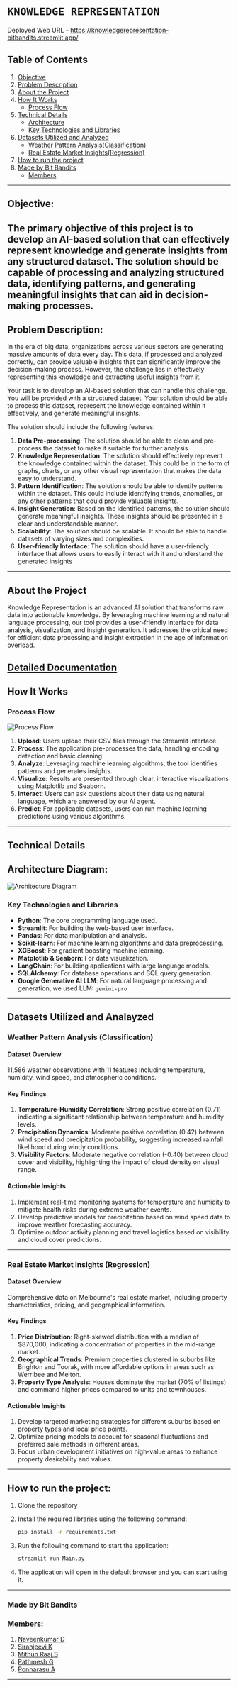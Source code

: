 # `KNOWLEDGE REPRESENTATION`
Deployed Web URL - https://knowledgerepresentation-bitbandits.streamlit.app/

## Table of Contents
1. [Objective](#objective)
2. [Problem Description](#problem-description)
3. [About the Project](#about-the-project)
4. [How It Works](#how-it-works)
    -   [Process Flow](#process-flow)
5. [Technical Details](#technical-details)
    - [Architecture](#architecture-diagram)
    - [Key Technologies and Libraries](#key-technologies-and-libraries)
6. [Datasets Utilized and Analyzed](Datasets-Utilized-and-Analayzed)
   - [Weather Pattern Analysis(Classification)](weather-pattern-analysis-(classification))
   - [Real Estate Market Insights(Regression)](real-estate-market-insights-(regression))
7. [How to run the project](#how-to-run-the-project)
8. [Made by Bit Bandits](#made-by-bit-bandits)
    - [Members](#members)
---
## Objective: 
The primary objective of this project is to develop an AI-based solution that can effectively represent 
knowledge and generate insights from any structured dataset. The solution should be capable of 
processing and analyzing structured data, identifying patterns, and generating meaningful insights that 
can aid in decision-making processes.
---
## Problem Description: 
In the era of big data, organizations across various sectors are generating massive amounts of data 
every day. This data, if processed and analyzed correctly, can provide valuable insights that can 
significantly improve the decision-making process. However, the challenge lies in effectively 
representing this knowledge and extracting useful insights from it.

Your task is to develop an AI-based solution that can handle this challenge. You will be provided with a 
structured dataset. Your solution should be able to process this dataset, represent the knowledge 
contained within it effectively, and generate meaningful insights.

The solution should include the following features:

1. **Data Pre-processing**: The solution should be able to clean and pre-process the dataset to make it 
suitable for further analysis.
2. **Knowledge Representation**: The solution should effectively represent the knowledge contained 
within the dataset. This could be in the form of graphs, charts, or any other visual representation 
that makes the data easy to understand.
3. **Pattern Identification**: The solution should be able to identify patterns within the dataset. This 
could include identifying trends, anomalies, or any other patterns that could provide valuable 
insights.
4. **Insight Generation**: Based on the identified patterns, the solution should generate meaningful 
insights. These insights should be presented in a clear and understandable manner.
5. **Scalability**: The solution should be scalable. It should be able to handle datasets of varying sizes 
and complexities.
6. **User-friendly Interface**: The solution should have a user-friendly interface that allows users to 
easily interact with it and understand the generated insights
---
## About the Project

Knowledge Representation is an advanced AI solution that transforms raw data into actionable knowledge. By leveraging machine learning and natural language processing, our tool provides a user-friendly interface for data analysis, visualization, and insight generation. It addresses the critical need for efficient data processing and insight extraction in the age of information overload.

[Detailed Documentation](https://github.com/19Naveen/Knowledge_Representation/wiki)
---
## How It Works

### Process Flow

![Process Flow](<reports/img/Knowrep Process diagram - Bit Bandits.png>)

1. **Upload**: Users upload their CSV files through the Streamlit interface.
2. **Process**: The application pre-processes the data, handling encoding detection and basic cleaning.
3. **Analyze**: Leveraging machine learning algorithms, the tool identifies patterns and generates insights.
4. **Visualize**: Results are presented through clear, interactive visualizations using Matplotlib and Seaborn.
5. **Interact**: Users can ask questions about their data using natural language, which are answered by our AI agent.
6. **Predict**: For applicable datasets, users can run machine learning predictions using various algorithms.
---
## Technical Details

## Architecture Diagram:

![Architecture Diagram](<reports/img/Knowrep Architecture diagram - Bit Bandits.png>)

### Key Technologies and Libraries

- **Python**: The core programming language used.
- **Streamlit**: For building the web-based user interface.
- **Pandas**: For data manipulation and analysis.
- **Scikit-learn**: For machine learning algorithms and data preprocessing.
- **XGBoost**: For gradient boosting machine learning.
- **Matplotlib & Seaborn**: For data visualization.
- **LangChain**: For building applications with large language models.
- **SQLAlchemy**: For database operations and SQL query generation.
- **Google Generative AI LLM**: For natural language processing and generation, we used LLM: `gemini-pro`
---
## Datasets Utilized and Analayzed

### Weather Pattern Analysis (Classification)

#### Dataset Overview
11,586 weather observations with 11 features including temperature, humidity, wind speed, and atmospheric conditions.

#### Key Findings
1. **Temperature-Humidity Correlation**: Strong positive correlation (0.71) indicating a significant relationship between temperature and humidity levels.
2. **Precipitation Dynamics**: Moderate positive correlation (0.42) between wind speed and precipitation probability, suggesting increased rainfall likelihood during windy conditions.
3. **Visibility Factors**: Moderate negative correlation (-0.40) between cloud cover and visibility, highlighting the impact of cloud density on visual range.

#### Actionable Insights
1. Implement real-time monitoring systems for temperature and humidity to mitigate health risks during extreme weather events.
2. Develop predictive models for precipitation based on wind speed data to improve weather forecasting accuracy.
3. Optimize outdoor activity planning and travel logistics based on visibility and cloud cover predictions.
---
### Real Estate Market Insights (Regression)

#### Dataset Overview
Comprehensive data on Melbourne's real estate market, including property characteristics, pricing, and geographical information.

#### Key Findings
1. **Price Distribution**: Right-skewed distribution with a median of $870,000, indicating a concentration of properties in the mid-range market.
2. **Geographical Trends**: Premium properties clustered in suburbs like Brighton and Toorak, with more affordable options in areas such as Werribee and Melton.
3. **Property Type Analysis**: Houses dominate the market (70% of listings) and command higher prices compared to units and townhouses.

#### Actionable Insights
1. Develop targeted marketing strategies for different suburbs based on property types and local price points.
2. Optimize pricing models to account for seasonal fluctuations and preferred sale methods in different areas.
3. Focus urban development initiatives on high-value areas to enhance property desirability and values.
---
## How to run the project:

1. Clone the repository

2. Install the required libraries using the following command:

    ```bash
    pip install -r requirements.txt
    ```

3. Run the following command to start the application:

    ```bash
    streamlit run Main.py
    ```

4. The application will open in the default browser and you can start using it.

---

### **Made by Bit Bandits**
### Members:
1. [Naveenkumar D](https://github.com/19Naveen)
2. [Siranjeevi K](https://github.com/SiranjeeviK)
3. [Mithun Raaj S](https://github.com/Mithuncris)
4. [Pathmesh G](https://github.com/Pathmesh)
5. [Ponnarasu A](https://github.com/ponnarasua)

---

